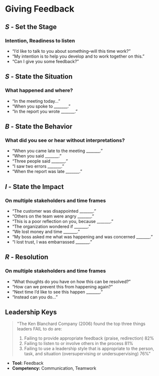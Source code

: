 # Giving Feedback

## _S -_ Set the Stage
### Intention, Readiness to listen

* “I’d like to talk to you about something–will this time work?”
* “My intention is to help you develop and to work together on this.”
* “Can I give you some feedback?”

## _S -_ State the Situation
### What happened and where?

* “In the meeting today…”
* “When you spoke to _______.”
* “In the report you wrote _______.”

## _B -_ State the Behavior
### What did you see or hear without interpretations?

* “When you came late to the meeting _______.”
* “When you said _______.”
* “Three people said _______.”
* “I saw two errors _______.”
* “When the report was late _______.”

## _I -_ State the Impact
### On multiple stakeholders and time frames

* “The customer was disappointed _______.”
* “Others on the team were angry _______.”
* “This is a poor reflection on you, because _______.”
* “The organization wondered if _______.”
* “We lost money and time _______.”
* “My boss asked me what was happening and was concerned _______.”
* “I lost trust, I was embarrassed _______.”

## _R -_ Resolution
### On multiple stakeholders and time frames

* “What thoughts do you have on how this can be resolved?”
* “How can we prevent this from happening again?”
* “Next time I’d like to see this happen _______.”
* “Instead can you do…”

## Leadership Keys

> "The Ken Blanchard Company (2006) found the top three things leaders FAIL to do are:  
> 
> 1. Failing to provide appropriate feedback (praise, redirection) 82%</dd>
> 2. Failing to listen to or involve others in the process 81%</dd>
> 3. Failing to use a leadership style that is appropriate to the person, task, and situation (oversupervising or undersupervising) 76%”

* **Tool:** Feedback
* **Competency:** Communication, Teamwork